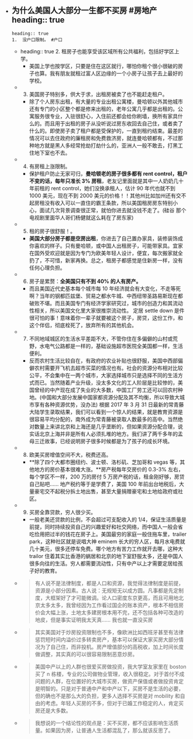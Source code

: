 - 为什么美国人大部分一生都不买房 #房地产
  heading:: true
	-
	  heading:: true
	  1.  没户口限制。 #户口
	-
	  heading:: true
	  	  2.  租房子也能享受该区域所有公共福利，包括好学区上学。
		- 美国上学也按学区，只要是住在这区就行，哪怕你租个很小很破的房子也算。我有朋友就租过富人区边缘的一个小房子让孩子去上最好的学校。
	-
	  3.  美国房子特别多，供大于求，出租房被卖了也不能赶走租户。
		- 除了个人房东出租，有大量的专业出租公寓楼，曼哈顿以外其他城市还有专门的小区整个都是修来出租的，老年公寓几乎都是出租的。公寓服务很专业，入驻很舒心，入住前还都会给你刷墙，换所有家具什么的。而且用于出租的房子从没听说过房东收回去自己住，或者卖了什么的。即使房子卖了租户都是受保护的，一直到租约结束。最差的情况可以去住政府的廉租房和免费救济房，就连曼哈顿都有，不过那种地方就是黑人多经常抢劫打劫什么的，亚洲人一般不敢去，打黑工住地下室也不去。
	-
	  4.  有房租上涨限制。
		- 保护租户防止无家可归，**曼哈顿老的房子很多都有 rent control，租户不变的话，每年只准长 3% 房租**，老友记里面就是其中一人奶奶几十年前租的 rent control，她们没换承租人，估计 90 年代也就不到 1000 美元，现在不到 2000 美元的价格！！其他州比如加州还有交不起房租没有收入可以一直住的霸王条款，所以美国租房房东特别小心，面试几次背景调查很正常，就怕你进去就没钱不走了。(硅谷 那个电视剧里面华人哥们杨健就这么耗在了房东家)
	-
	  5. 租的房子很舒服！。
		- **美国大部分房子都是空房出租**，你进去了自己置办家具，装修装饰成你喜欢的样子。只有曼哈顿，或中国人出租房子，可能带家具。宜家在国外受欢迎就是因为专门为欧美年轻人设计，便宜，每次搬家就全扔了，不可惜，新家再换。总之，租房子都感觉是住新房一样，没有任何心理负担。
	-
	  6.  房子是累赘：**全美国只有不到 40% 的人有房产。**
		- 而且美国近代史基本每个城市每 10 年经济就会有大变化，不走等死啊？当年的钢都匹兹堡、贸易之都水牛城、中西纽带圣路易斯现在都破败不堪。而且美国专门有经济学家研究过，城市的创造力和其流动性相关，所以美国文化里大家很推崇流动性。 定居 settle down 是件很可怕的事！意味着你一辈子就要被这个房子，房贷，这份工作，和这个伴侣，彻底栓死了，放弃所有的其他机会。
	-
	  7.  不同地域城区的生活水平差距不大，不管你住在多偏僻的山村或荒野，水电气公路都是一样的，基础设施超市医院全美国都一样，生活便利。
		- 反而农村生活比较自在，有政府的农业补贴也很舒服，美国中西部偏僻农村需要开飞机去超市买菜的情况也有。社会的资源分布相对比较公平，不会集中在一两个城市，大家选择城市只是选择不同的生活方式而已。当然随着产业升级，没太多文化的工人阶层是比较惨的，美国曾经的中产现在成了失业的大多数，中国工厂劳工还可以回农村种地。(中国和大部分发展中国家都资源分配及其不均衡，所以导致大城市享有各种资源优势，没办法) 根据 2017 年 3 月 31 日最新的常青藤大陆学生录取结果，我们可以看到一个惊人的结果，就是教育资源是很容易平均分配的，南外成为常青藤被录取人数最多的高中。当然绝对数量上来讲北京和上海还是几乎垄断的，但如果资源分配合理，说实话北京上海并非是所有人必须扎堆的地方。我们讲了两千多年的孟母三迁故事，已经说明房子很多时候都是为了孩子的成长环境。
	-
	  8.  欧美买房增值空间不大，税费还高。
		- **除了四个大都市圈纽约、波士顿、洛杉矶、芝加哥和 vegas 等，其他地方的房价基本很难大涨。**房产税每年交房价的 0.3-3% 左右，每个学区不一样，200 万的房付 5 万房产税的话，租金刚好够，房贷自己贴吧…… 地产税约等于是学费了，美国 100 年前出台地税后，大量豪宅交不起税分拆土地出售，甚至大量捐赠豪宅和土地给政府或社区。
	-
	  9.  买房全靠贷款，穷人很少买。
		- 一般老美还贷款的比例，不会超过可支配收入的 1/4，保证生活质量是前提，同时持续投资自己的兴趣爱好和社交网络，而中国人一般会省吃俭用把过半的钱花在房子上。美国最穷的家庭一般住拖车里，trailer park，这种社区就是说唱大神 eminem 长大的穷人区，每月水电费就几十美元，很多还停车免费。哪个地方有苦力工作就开去哪，这种大 trailor 住着其实比香港的蜗居和北京的地下室舒服太多，还是中国人很多向往的生活。穷人都需要流动性，只有中产以上才需要定居给孩子好的教育。
	- > 有人说不是法律制度，都是人口和资源，我觉得法律制度是前提，资源是小部分因素。古人说：无规矩无以成方圆。凡事都是先定制度，大框架好了才可能微调。论人口密度东京更高，而且可用地北京太多太多，我曾经因为工作看过国企的账本资产，根本不相信房价会大幅上涨，土地太多建房根本用不完，还不包括各种可改造的地皮，但是事实证明我太天真…… 我也就一直没买房
	- > 其实美国对于炒房投资限制也不多，像欧洲比如西班牙甚至有法律惩罚短时间内溢价过多转卖房产，基本可以保证大家买房大部分情况为了自己住，而非投机。房产增值部分的高税收，加上时间长度做调整，其实真的可以很容易限制恶意炒房。
	- > 美国中产以上的人群也很爱买房做投资，我大学室友家里在 boston 买了 n 栋楼，专业的公司做物业管理，收入很稳定。对于首付不成问题的人群，在位置好的大城市买房，做资产保值或者做投资肯定是明智的。只是对于普通中产和中产以下，买房不是生活的必要，但的确也不是那么大的负担，更多人选择不买房是对 mobility 和自由的考虑。年轻人买房的不多，但对于已婚工作稳定的人，肯定买房还是大多数。
	- > 我想说的一个结论性的观点是：买不买房，都不应该影响生活质量。如果因为房，让普通人生活都混乱了，那么就该反思了。